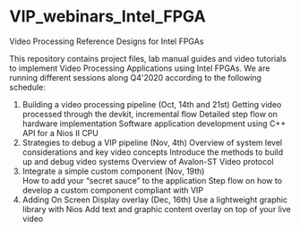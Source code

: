 # VIP_webinars_Intel_FPGA
Video Processing Reference Designs for Intel FPGAs

This repository contains project files, lab manual guides and video tutorials to implement Video Processing Applications using Intel FPGAs.
We are running different sessions along Q4'2020 according to the following schedule:

1.  Building a video processing pipeline (Oct, 14th and 21st)
      Getting video processed through the devkit, incremental flow
      Detailed step flow on hardware implementation
      Software application development using C++ API for a Nios II CPU    
2.  Strategies to debug a VIP pipeline (Nov, 4th)
      Overview of system level considerations and key video concepts
      Introduce the methods to build up and debug video systems
      Overview of Avalon-ST Video protocol  
3.  Integrate a simple custom component (Nov, 19th)        
      How to add your “secret sauce” to the application
      Step flow on how to develop a custom component compliant with VIP
4.  Adding On Screen Display overlay (Dec, 16th)
      Use a lightweight graphic library with Nios 
      Add text and graphic content overlay on top of your live video
